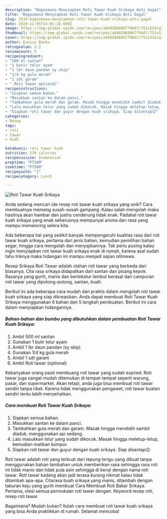 ```yaml
---
description: "Bagaimana Menyiapkan Roti Tawar Kuah Srikaya Anti Gagal"
title: "Bagaimana Menyiapkan Roti Tawar Kuah Srikaya Anti Gagal"
slug: 1538-bagaimana-menyiapkan-roti-tawar-kuah-srikaya-anti-gagal
date: 2020-11-05T14:01:24.609Z
image: https://img-global.cpcdn.com/recipes/a6b02868867f9b07/751x532cq70/roti-tawar-kuah-srikaya-foto-resep-utama.jpg
thumbnail: https://img-global.cpcdn.com/recipes/a6b02868867f9b07/751x532cq70/roti-tawar-kuah-srikaya-foto-resep-utama.jpg
cover: https://img-global.cpcdn.com/recipes/a6b02868867f9b07/751x532cq70/roti-tawar-kuah-srikaya-foto-resep-utama.jpg
author: Eunice Banks
ratingvalue: 3.2
reviewcount: 5
recipeingredient:
- "500 ml santan"
- "1 butir telur ayam"
- "1 lbr daun pandan sy skip"
- "1/4 kg gula merah"
- "1 sdt garam"
- " Roti tawar optional"
recipeinstructions:
- "Siapkan semua bahan."
- "Masukkan santan ke dalam panci."
- "Tambahkan gula merah dan garam. Masak hingga mendidih sambil diaduk, menggunakan api sedang."
- "Lalu masukkan telur yang sudah dikocok. Masak hingga meletup-letup, kemudian matikan kompor."
- "Siapkan roti tawar dan guyur dengan kuah srikaya. Siap disantap😉"
categories:
- Resep
tags:
- roti
- tawar
- kuah

katakunci: roti tawar kuah 
nutrition: 279 calories
recipecuisine: Indonesian
preptime: "PT34M"
cooktime: "PT56M"
recipeyield: "1"
recipecategory: Lunch

---
```



![Roti Tawar Kuah Srikaya](https://img-global.cpcdn.com/recipes/a6b02868867f9b07/751x532cq70/roti-tawar-kuah-srikaya-foto-resep-utama.jpg)

Anda sedang mencari ide resep roti tawar kuah srikaya yang unik? Cara membuatnya memang susah-susah gampang. Kalau salah mengolah maka hasilnya akan hambar dan justru cenderung tidak enak. Padahal roti tawar kuah srikaya yang enak seharusnya mempunyai aroma dan rasa yang mampu memancing selera kita.

Ada beberapa hal yang sedikit banyak mempengaruhi kualitas rasa dari roti tawar kuah srikaya, pertama dari jenis bahan, kemudian pemilihan bahan segar, hingga cara mengolah dan menyajikannya. Tak perlu pusing kalau ingin menyiapkan roti tawar kuah srikaya enak di rumah, karena asal sudah tahu triknya maka hidangan ini mampu menjadi sajian istimewa.

Resep Srikaya Roti Tawar adalah olahan roti tawar yang berbeda dari biasanya. Cita rasa srikaya didapatkan dari santan dan pisang kepok. Rasanya yang gurih, manis dan bertekstur lembut berasal dari campuran roti tawar yang dipotong-potong, santan, buah.


Berikut ini ada beberapa cara mudah dan praktis dalam mengolah roti tawar kuah srikaya yang siap dikreasikan. Anda dapat membuat Roti Tawar Kuah Srikaya menggunakan 6 bahan dan 5 langkah pembuatan. Berikut ini cara dalam menyiapkan hidangannya.

<!--inarticleads1-->

##### Bahan-bahan dan bumbu yang dibutuhkan dalam pembuatan Roti Tawar Kuah Srikaya:

1. Ambil 500 ml santan
1. Gunakan 1 butir telur ayam
1. Ambil 1 lbr daun pandan (sy skip)
1. Gunakan 1/4 kg gula merah
1. Ambil 1 sdt garam
1. Ambil  Roti tawar (optional)


Kebanyakan orang pasti membuang roti tawar yang sudah expired. Roti tawar juga sangat mudah ditemukan di tempat-tempat seperti warung, pasar, dan supermarket. Akan tetapi, anda juga bisa membuat roti tawar sendiri tanpa ribet. Karena tidak menggunakan pengawet, roti tawar buatan sendiri tentu lebih menyehatkan. 

<!--inarticleads2-->

##### Cara membuat Roti Tawar Kuah Srikaya:

1. Siapkan semua bahan.
1. Masukkan santan ke dalam panci.
1. Tambahkan gula merah dan garam. Masak hingga mendidih sambil diaduk, menggunakan api sedang.
1. Lalu masukkan telur yang sudah dikocok. Masak hingga meletup-letup, kemudian matikan kompor.
1. Siapkan roti tawar dan guyur dengan kuah srikaya. Siap disantap😉


Roti tawar adalah roti yang terbuat dari tepung terigu yang dibuat tanpa menggunakan bahan tambahan untuk memberikan rasa sehingga rasa roti ini tidak manis dan tidak pula asin sehingga di kenal dengan nama roti tawar. Roti tawar kadang akan jadi terasa kurang nikmat kalau tidak ditambah apa-apa. Citarasa buah srikaya yang manis, ditambah dengan taburan keju yang gurih membuat Cara Membuat Roti Bakar Srikaya. Pertama, olesi semua permukaan roti tawar dengan. Keyword resep roti, resep roti tawar. 

Bagaimana? Mudah bukan? Itulah cara membuat roti tawar kuah srikaya yang bisa Anda praktikkan di rumah. Selamat mencoba!
